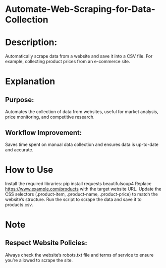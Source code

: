 # Automate-Web-Scraping-for-Data-Collection

# Description:
Automatically scrape data from a website and save it into a CSV file. For example, collecting product prices from an e-commerce site.

# Explanation
## Purpose: 
Automates the collection of data from websites, useful for market analysis, price monitoring, and competitive research.
## Workflow Improvement: 
Saves time spent on manual data collection and ensures data is up-to-date and accurate.

# How to Use
Install the required libraries:
pip install requests beautifulsoup4
Replace https://www.example.com/products with the target website URL.
Update the CSS selectors (.product-item, .product-name, .product-price) to match the website’s structure.
Run the script to scrape the data and save it to products.csv.

# Note
## Respect Website Policies: 
Always check the website’s robots.txt file and terms of service to ensure you’re allowed to scrape the site.
